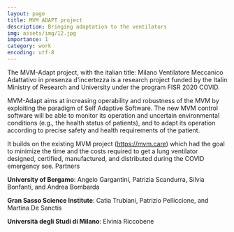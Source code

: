 ```yaml
---
layout: page
title: MVM ADAPT project
description: Bringing adaptation to the ventilators
img: assets/img/12.jpg
importance: 1
category: work
encoding: utf-8
---
```

The MVM-Adapt project, with the italian title: Milano Ventilatore Meccanico Adattativo in presenza d'incertezza is a research project funded by the Italin Ministry of Research and University under the program FISR 2020 COVID.

MVM-Adapt aims at increasing operability and robustness of the MVM by exploiting the paradigm of Self Adaptive Software. The new MVM control software will be able to monitor its operation and uncertain environmental conditions (e.g., the health status of patients), and to adapt its operation according to precise safety and health requirements of the patient.

It builds on the existing MVM project (https://mvm.care) which had the goal to minimize the time and the costs required to get a lung ventilator designed, certified, manufactured, and distributed during the COVID emergency see.
Partners

**University of Bergamo**: Angelo Gargantini, Patrizia Scandurra, Silvia Bonfanti, and Andrea Bombarda

**Gran Sasso Science Institute**: Catia Trubiani, Patrizio Pelliccione, and Martina De Sanctis

**Università degli Studi di Milano**: Elvinia Riccobene